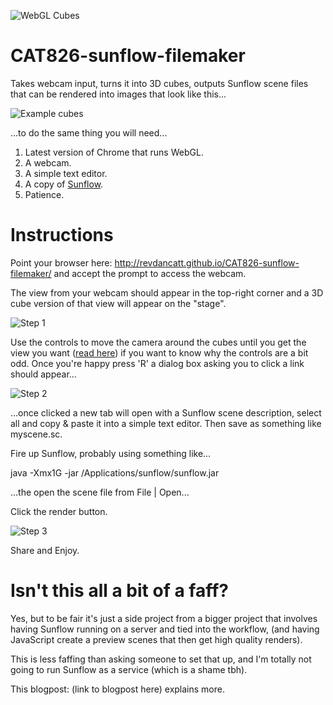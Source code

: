 ![WebGL Cubes](http://cattopus23.com/img/panel-CAT826.png)

CAT826-sunflow-filemaker
========================

Takes webcam input, turns it into 3D cubes, outputs Sunflow scene files that can be rendered into images that look like this...

![Example cubes](https://raw.github.com/revdancatt/CAT826-sunflow-filemaker/master/img/example.jpg)

...to do the same thing you will need...

1. Latest version of Chrome that runs WebGL.
2. A webcam.
3. A simple text editor.
4. A copy of [Sunflow](http://sunflow.sourceforge.net/).
5. Patience.

Instructions
============

Point your browser here: http://revdancatt.github.io/CAT826-sunflow-filemaker/ and accept the prompt to access the webcam.

The view from your webcam should appear in the top-right corner and a 3D cube version of that view will appear on the "stage".

![Step 1](https://raw.github.com/revdancatt/CAT826-sunflow-filemaker/master/img/step1.jpg)

Use the controls to move the camera around the cubes until you get the view you want ([read here](http://revdancatt.com)) if you
want to know why the controls are a bit odd. Once you're happy press 'R' a dialog box asking you to click a link should appear...

![Step 2](https://raw.github.com/revdancatt/CAT826-sunflow-filemaker/master/img/step2.jpg)

...once clicked a new tab will open with a Sunflow scene description, select all and copy & paste it into a simple text
editor. Then save as something like myscene.sc.

Fire up Sunflow, probably using something like...

java -Xmx1G -jar /Applications/sunflow/sunflow.jar

...the open the scene file from File | Open...

Click the render button.

![Step 3](https://raw.github.com/revdancatt/CAT826-sunflow-filemaker/master/img/step3.jpg)

Share and Enjoy.

Isn't this all a bit of a faff?
===============================

Yes, but to be fair it's just a side project from a bigger project that involves having Sunflow running on
a server and tied into the workflow, (and having JavaScript create a preview scenes that then get high
quality renders).

This is less faffing than asking someone to set that up, and I'm totally not going to run
Sunflow as a service (which is a shame tbh).

This blogpost: (link to blogpost here) explains more.




